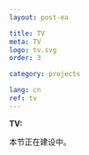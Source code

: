 ```yaml
---
layout: post-ea

title: TV
meta: TV
logo: tv.svg
order: 3

category: projects

lang: cn
ref: tv
---
```


**TV:**

本节正在建设中。
